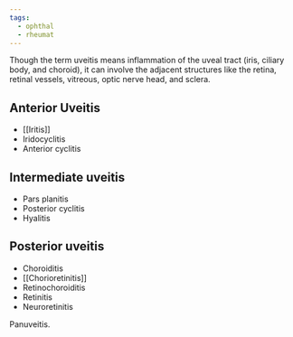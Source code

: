 ```yaml
---
tags:
  - ophthal
  - rheumat
---
```

Though the term uveitis means inflammation of the uveal tract (iris, ciliary body, and choroid), it can involve the adjacent structures like the retina, retinal vessels, vitreous, optic nerve head, and sclera.
## Anterior Uveitis
- [[Iritis]]
- Iridocyclitis
- Anterior cyclitis
## Intermediate uveitis
- Pars planitis
- Posterior cyclitis
- Hyalitis
## Posterior uveitis
- Choroiditis
- [[Chorioretinitis]]
- Retinochoroiditis
- Retinitis
- Neuroretinitis

Panuveitis.